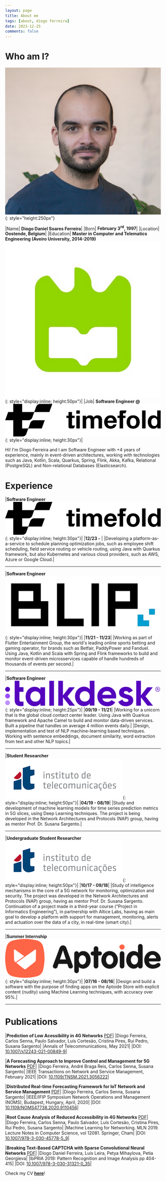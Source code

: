 ```yaml
---
layout: page
title: About me
tags: [about, diogo ferreira]
date: 2023-12-25
comments: false
---
```


# Who am I?

![me](../assets/img/me.jpg "me"){: style="height:250px"}

|Name| **Diogo Daniel Soares Ferreira**|
|Born| **February 3<sup>rd</sup>, 1997**|
|Location| **Oostende, Belgium**|
|Education| **Master in Computer and Telematics Engineering (Aveiro University, 2014-2019)** ![UA_Logo](../assets/img/ua_logo_3.jpg "UA Logo"){: style="display:inline; height:50px"}|
|Job| **Software Engineer @** ![Timefold_Logo](../assets/img/timefold-logo-horizontal-positive.svg "Timefold Logo"){: style="display:inline; height:30px"}|


Hi! I'm Diogo Ferreira and I am Software Engineer with +4 years of experience, mainly in event-driven architectures, working with technologies such as Java, Kotlin, Scala, Quarkus, Spring, Flink, Akka, Kafka, Relational (PostgreSQL) and Non-relational Databases (Elasticsearch).

# Experience

|**Software Engineer** ![Timefold_Logo](../assets/img/timefold-logo-horizontal-positive.svg "Timefold Logo"){: style="display:inline; height:30px"}|
|**12/23 -** |
|Developing a platform-as-a-service to schedule planning optimization jobs, such as employee shift scheduling, field service routing or vehicle routing, using Java with Quarkus framework, but also Kubernetes and various cloud providers, such as AWS, Azure or Google Cloud.|

---

|**Software Engineer** ![Blip_Logo](../assets/img/blip_logo.jpg "Blip Logo"){: style="display:inline; height:30px"}|
|**11/21 - 11/23**|
|Working as part of Flutter Entertainment Group, the world's leading online sports betting and gaming operator, for brands such as Betfair, PaddyPower and Fanduel.
Using Java, Kotlin and Scala with Spring and Flink frameworks to build and monitor event-driven microsservices capable of handle hundreds of thousands of events per second.|

---

|**Software Engineer** ![Talkdesk_Logo](../assets/img/TalkdeskLogo.png "Talkdesk Logo"){: style="display:inline; height:25px"}|
|**09/19 - 11/21**|
|Working for a unicorn that is the global cloud contact center leader.
Using Java with Quarkus framework and Apache Camel to build and monitor data-driven services. Built a pipeline that handles on average 4 million events daily.|
|Design, implementation and test of NLP machine-learning based techniques. Working with sentence embeddings, document similarity, word extraction from text and other NLP topics.|

---

|**Student Researcher** ![IT_Logo](../assets/img/it.png "IT Logo"){: style="display:inline; height:50px"}|
|**04/19 - 08/19**|
|Study and development of machine learning models for time series prediction metrics in 5G slices, using Deep Learning techniques. The project is being developed in the Network Architectures and Protocols (NAP) group, having as mentor Prof. Dr. Susana Sargento.|

---

|**Undergraduate Student Researcher** ![IT_Logo](../assets/img/it.png "IT Logo"){: style="display:inline; height:50px"}|
|**10/17 - 09/18**|
|Study of intelligence mechanisms in the core of a 5G network for monitoring, optimization and security. The project was developed in the Network Architectures and Protocols (NAP) group, having as mentor Prof. Dr. Susana Sargento.
Continuation of a project made in a third-year course (“Project in Informatics Engineering”), in partnership with Altice Labs, having as main goal to develop a platform with support for management, monitoring, alerts and actuation over the data of a city, in real-time (smart city).|

---

|**Summer Internship** ![Aptoide_Logo](../assets/img/Aptoide.png "Aptoide Logo"){: style="display:inline; height:30px"}|
|**07/16 - 08/16**|
|Design and build a software with the purpose of finding apps on the Aptoide Store with explicit content (nudity) using Machine Learning techniques, with accuracy over 95%.|

---

# Publications

|**Prediction of Low Acessibility in 4G Networks** [PDF](../assets/pdf/paper5.pdf)|
|Diogo Ferreira, Carlos Senna, Paulo Salvador, Luís Cortesão, Cristina Pires, Rui Pedro, Susana Sargento|
|Annals of Telecommunications, May 2021|
|DOI: [10.1007/s12243-021-00849-9](https://doi.org/10.1007/s12243-021-00849-9)|

|**A Forecasting Approach to Improve Control and Management for 5G Networks** [PDF](../assets/pdf/paper4.pdf)|
|Diogo Ferreira, André Braga Reis, Carlos Senna, Susana Sargento|
|IEEE Transactions on Network and Service Management, February 2021|
|DOI: [10.1109/TNSM.2021.3056222](https://doi.org/10.1109/TNSM.2021.3056222)|

|**Distributed Real-time Forecasting Framework for IoT Network and Service Management** [PDF](../assets/pdf/paper3.pdf)|
|Diogo Ferreira, Carlos Senna, Susana Sargento|
|IEEE/IFIP Symposium Network Operations and Management (NOMS), Budapest, Hungary, April, 2020|
|DOI: [10.1109/NOMS47738.2020.9110456](https://doi.org/10.1109/NOMS47738.2020.9110456)|

|**Root Cause Analysis of Reduced Accessibility in 4G Networks** [PDF](../assets/pdf/paper2.pdf)|
|Diogo Ferreira, Carlos Senna, Paulo Salvador, Luís Cortesão, Cristina Pires, Rui Pedro, Susana Sargento|
|Machine Learning for Networking. MLN 2019. Lecture Notes in Computer Science, vol 12081. Springer, Cham|
|DOI: [10.1007/978-3-030-45778-5_9](https://doi.org/10.1007/978-3-030-45778-5_9)|

|**Breaking Text-Based CAPTCHA with Sparse Convolutional Neural Networks** [PDF](../assets/pdf/paper.pdf)|
|Diogo Daniel Ferreira, Luís Leira, Petya Mihaylova, Petia Georgieva|
|IbPRIA 2019: Pattern Recognition and Image Analysis pp 404-415|
|DOI: [10.1007/978-3-030-31321-0_35](https://doi.org/10.1007/978-3-030-31321-0_35)|


Check my CV **[here](../assets/pdf/CV.pdf)**!